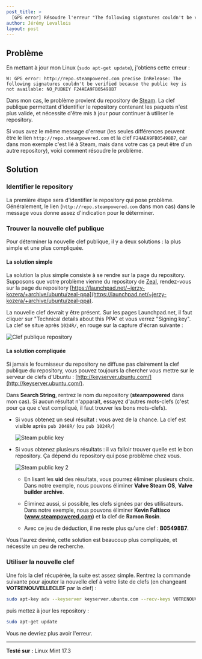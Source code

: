 ```yaml
---
post_title: >
  [GPG error] Résoudre l'erreur "The following signatures couldn't be verified because the public key is not available".
author: Jérémy Levallois
layout: post
---
```


## Problème
En mettant à jour mon Linux (`sudo apt-get update`), j'obtiens cette erreur :

```
W: GPG error: http://repo.steampowered.com precise InRelease: The following signatures couldn't be verified because the public key is not available: NO_PUBKEY F24AEA9FB05498B7
```

Dans mon cas, le problème provient du repository de [Steam](http://store.steampowered.com/). La clef publique permettant d'identifier le repository contenant les paquets n'est plus valide, et nécessite d'être mis à jour pour continuer à utiliser le repository.


Si vous avez le même message d'erreur (les seules différences peuvent être le lien `http://repo.steampowered.com` et la clef `F24AEA9FB05498B7`, car dans mon exemple c'est lié à Steam, mais dans votre cas ça peut être d'un autre repository), voici comment résoudre le problème.

## Solution

### Identifier le repository

La première étape sera d'identifier le repository qui pose problème. Généralement, le lien (`http://repo.steampowered.com` dans mon cas) dans le message vous donne assez d'indication pour le déterminer.

### Trouver la nouvelle clef publique

Pour déterminer la nouvelle clef publique, il y a deux solutions : la plus simple et une plus compliquée.

#### La solution simple

La solution la plus simple consiste à se rendre sur la page du repository. Supposons que votre problème vienne du repository de [Zeal](https://zealdocs.org/), rendez-vous sur la page du repository [https://launchpad.net/~jerzy-kozera/+archive/ubuntu/zeal-ppa](https://launchpad.net/~jerzy-kozera/+archive/ubuntu/zeal-ppa).

La nouvelle clef devrait y être présent. Sur les pages Launchpad.net, il faut cliquer sur "Technical details about this PPA" et vous verrez "Signing key". La clef se situe après `1024R/`, en rouge sur la capture d'écran suivante :

![Clef publique repository](http://www.karganys.fr/wp-content/uploads/2016/02/Clef-publique-repository.png)

#### La solution compliquée

Si jamais le fournisseur du repository ne diffuse pas clairement la clef publique du repository, vous pouvez toujours la chercher vous mettre sur le serveur de clefs d'Ubuntu : [http://keyserver.ubuntu.com/](http://keyserver.ubuntu.com/).

Dans **Search String**, rentrez le nom du repository (**steampowered** dans mon cas). Si aucun résultat n'apparait, essayez d'autres mots-clefs (c'est pour ça que c'est compliqué, il faut trouver les bons mots-clefs).

- Si vous obtenez un seul résultat : vous avez de la chance. La clef est visible après `pub 2048R/` (ou `pub 1024R/`)

  ![Steam public key](http://www.karganys.fr/wp-content/uploads/2016/02/Steam-public-key.png)

- Si vous obtenez plusieurs résultats : il va falloir trouver quelle est le bon repository. Ça dépend du repository qui pose problème chez vous.

  ![Steam public key 2](http://www.karganys.fr/wp-content/uploads/2016/02/Steam-public-key-2.png)

  - En lisant les **uid** des résultats, vous pourrez éliminer plusieurs choix. Dans notre exemple, nous pouvons éliminer **Valve Steam OS**, **Valve builder archive**.

  - Éliminez aussi, si possible, les clefs signées par des utilisateurs. Dans notre exemple, nous pouvons éliminer **Kevin Faltisco (www.steampowered.com)** et la clef de **Ramon Rosin**.

  - Avec ce jeu de déduction, il ne reste plus qu'une clef : **B05498B7**.

Vous l'aurez deviné, cette solution est beaucoup plus compliquée, et nécessite un peu de recherche.

### Utiliser la nouvelle clef

Une fois la clef récupérée, la suite est assez simple. Rentrez la commande suivante pour ajouter la nouvelle clef à votre liste de clefs (en changeant **VOTRENOUVELLECLEF** par la clef) :

```bash
sudo apt-key adv --keyserver keyserver.ubuntu.com --recv-keys VOTRENOUVELLECLEF
```

puis mettez à jour les repository :
```bash
sudo apt-get update
```

Vous ne devriez plus avoir l'erreur.

* * *

**Testé sur :** Linux Mint 17.3
